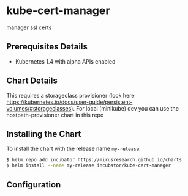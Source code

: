 # kube-cert-manager
manager ssl certs

## Prerequisites Details
* Kubernetes 1.4 with alpha APIs enabled

## Chart Details

This requires a storageclass provisioner (look here https://kubernetes.io/docs/user-guide/persistent-volumes/#storageclasses). For local (minikube) dev you can  use the hostpath-provisioner chart in this repo


## Installing the Chart

To install the chart with the release name `my-release`:

```bash
$ helm repo add incubator https://mirusresearch.github.io/charts
$ helm install --name my-release incubator/kube-cert-manager
```

## Configuration

